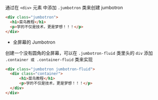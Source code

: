 
通过在 `<div>` 元素 中添加 `.jumbotron` 类来创建 jumbotron
```html
<div class="jumbotron">
  <h1>菜鸟教程</h1> 
  <p>学的不仅是技术，更是梦想！！！</p> 
</div>
```

- 全屏幕的 Jumbotron

创建一个没有圆角的全屏幕，可以在 `.jumbotron-fluid` 类里头的 `div` 添加 `.container 或 .container-fluid` 类来实现
```html
<div class="jumbotron jumbotron-fluid">
  <div class="container">
      <h1>菜鸟教程</h1> 
      <p>学的不仅是技术，更是梦想！！！</p>
  </div>
</div>
```

